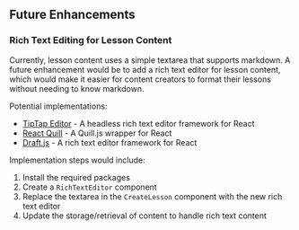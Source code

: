 ## Future Enhancements

### Rich Text Editing for Lesson Content

Currently, lesson content uses a simple textarea that supports markdown. A future enhancement would be to add a rich text editor for lesson content, which would make it easier for content creators to format their lessons without needing to know markdown.

Potential implementations:
- [TipTap Editor](https://tiptap.dev/) - A headless rich text editor framework for React
- [React Quill](https://github.com/zenoamaro/react-quill) - A Quill.js wrapper for React
- [Draft.js](https://draftjs.org/) - A rich text editor framework for React

Implementation steps would include:
1. Install the required packages
2. Create a `RichTextEditor` component
3. Replace the textarea in the `CreateLesson` component with the new rich text editor
4. Update the storage/retrieval of content to handle rich text content 